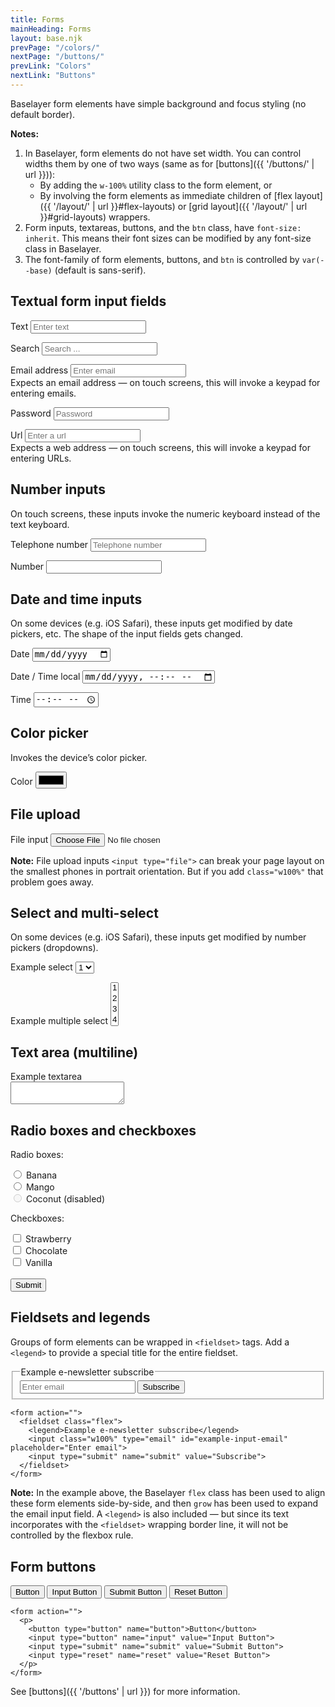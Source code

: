 ```yaml
---
title: Forms
mainHeading: Forms
layout: base.njk
prevPage: "/colors/"
nextPage: "/buttons/"
prevLink: "Colors"
nextLink: "Buttons"
---
```


Baselayer form elements have simple background and focus styling (no default border).

**Notes:**

1. In Baselayer, form elements do not have set width. You can control widths them by one of two ways (same as for [buttons]({{ '/buttons/' | url }})):
    * By adding the `w-100%` utility class to the form element, or
    * By involving the form elements as immediate children of [flex layout]({{ '/layout/' | url }}#flex-layouts) or [grid layout]({{ '/layout/' | url }}#grid-layouts) wrappers.
2. Form inputs, textareas, buttons, and the `btn` class, have `font-size: inherit`. This means their font sizes can be modified by any font-size class in Baselayer.
3. The font-family of form elements, buttons, and `btn` is controlled by `var(--base)` (default is sans-serif).

## Textual form input fields

<form action="">
  <p>
    <label for="example-input-text">Text</label>
    <input type="text" id="example-input-text" name="example" placeholder="Enter text">
  </p>
  <p>
    <label for="example-input-search">Search</label>
    <input type="search" id="example-input-serach" name="example" placeholder="Search ...">
  </p>
  <p>
    <label for="example-input-email">Email address</label>
    <input type="email" id="example-input-email" name="example" placeholder="Enter email">
    <br/>Expects an email address — on touch screens, this will invoke a keypad for entering emails.
  </p>
  <p>
    <label for="example-input-password">Password</label>
    <input type="password" id="example-input-password" name="example" placeholder="Password">
  </p>
  <p>
    <label for="example-input-url">Url</label>
    <input type="url" id="example-input-url" name="example" placeholder="Enter a url">
    <br/>Expects a web address — on touch screens, this will invoke a keypad for entering URLs.
  </p>
</form>

## Number inputs

On touch screens, these inputs invoke the numeric keyboard instead of the text keyboard.

<form action="">
  <p>
    <label for="example-input-tel">Telephone number</label>
    <input type="tel" id="example-input-tel" name="example" placeholder="Telephone number">
  </p>
  <p>
    <label for="example-input-number">Number</label>
    <input type="number" id="quantity" name="example" min="0" inputmode="numeric" pattern="\d*">
  </p>
</form>

## Date and time inputs

On some devices (e.g. iOS Safari), these inputs get modified by date pickers, etc. The shape of the input fields gets changed.

<form action="">
  <p>
    <label for="example-input-date">Date</label>
    <input type="date" id="example-input-date" name="example">
  </p>
  <p>
    <label for="example-input-date-time-local">Date / Time local</label>
    <input type="datetime-local" id="example-input-date-time-local" name="example">
  </p>
  <p>
    <label for="example-input-time">Time</label>
    <input type="time" id="example-input-time" name="example">
  </p>
</form>

## Color picker

Invokes the device’s color picker.

<form action="">
  <p>
    <label for="example-input-color">Color</label>
    <input type="color" id="example-inupt-color" placeholder="#fff">
  </p>
</form>

## File upload

<form action="">
  <p>
    <label for="example-input-file">File input</label>
    <input class="w100%" type="file" id="example-input-file" accept="image/png, image/jpeg">
  </p>
</form>

**Note:** File upload inputs `<input type="file">` can break your page layout on the smallest phones in portrait orientation. But if you add `class="w100%"` that problem goes away.

## Select and multi-select

On some devices (e.g. iOS Safari), these inputs get modified by number pickers (dropdowns).

<form action="">
  <p>
    <label for="example-select1">Example select</label>
    <select id="example-select1">
      <option>1</option>
      <option>2</option>
      <option>3</option>
      <option>4</option>
      <option>5</option>
    </select>
  </p>
  <p>
    <label for="example-select2">Example multiple select</label>
    <select multiple id="example-select2">
      <option>1</option>
      <option>2</option>
      <option>3</option>
      <option>4</option>
      <option>5</option>
    </select>
  </p>
</form>

## Text area (multiline)

<form action="">
    <label for="example-textarea">Example textarea</label><br>
    <textarea id="example-textarea"></textarea>
</form>

## Radio boxes and checkboxes

<form action="">
  <p class="my2">Radio boxes:</p>
  <input type="radio" id="example-radio-1" name="example-radio" value="banana">
  <label for="example-radio-1">Banana</label><br>
  <input type="radio" id="example-radio-2" name="example-radio" value="mango">
  <label for="example-radio-2">Mango</label><br>
  <input type="radio" id="example-radio-3" name="example-radio" value="coconut" disabled>
  <label for="example-radio-3">Coconut (disabled)</label>
  <p class="my2">Checkboxes:</p>
  <input type="checkbox" id="example-check-1" name="example-check-1" value="strawberry">
  <label for="example-check-1"> Strawberry</label><br>
  <input type="checkbox" id="example-check-2" name="example-check-2" value="chocolatte">
  <label for="example-check-2"> Chocolate</label><br>
  <input type="checkbox" id="example-check-3" name="example-check-3" value="vanilla">
  <label for="example-check-3"> Vanilla</label><br><br>
  <input type="submit" value="Submit">
</form>

## Fieldsets and legends

Groups of form elements can be wrapped in `<fieldset>` tags. Add a `<legend>` to provide a special title for the entire fieldset.

<form action="">
  <fieldset class="flex">
    <legend>Example e-newsletter subscribe</legend>
    <input class="w-100%" type="email" id="example-input-email" placeholder="Enter email">
    <input type="submit" name="submit" value="Subscribe">
  </fieldset>
</form>

```
<form action="">
  <fieldset class="flex">
    <legend>Example e-newsletter subscribe</legend>
    <input class="w100%" type="email" id="example-input-email" placeholder="Enter email">
    <input type="submit" name="submit" value="Subscribe">
  </fieldset>
</form>
```

**Note:** In the example above, the Baselayer `flex` class has been used to align these form elements side-by-side, and then `grow` has been used to expand the email input field. A `<legend>` is also included — but since its text incorporates with the `<fieldset>` wrapping border line, it will not be controlled by the flexbox rule.

## Form buttons

<form action="">
  <p>
    <button type="button" name="button">Button</button>
    <input type="button" name="input" value="Input Button">
    <input type="submit" name="submit" value="Submit Button">
    <input type="reset" name="reset" value="Reset Button">
  </p>
</form>

```
<form action="">
  <p>
    <button type="button" name="button">Button</button>
    <input type="button" name="input" value="Input Button">
    <input type="submit" name="submit" value="Submit Button">
    <input type="reset" name="reset" value="Reset Button">
  </p>
</form>
```

See [buttons]({{ '/buttons' | url }}) for more information.